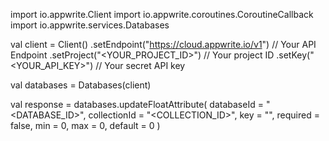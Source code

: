 import io.appwrite.Client
import io.appwrite.coroutines.CoroutineCallback
import io.appwrite.services.Databases

val client = Client()
    .setEndpoint("https://cloud.appwrite.io/v1") // Your API Endpoint
    .setProject("<YOUR_PROJECT_ID>") // Your project ID
    .setKey("<YOUR_API_KEY>") // Your secret API key

val databases = Databases(client)

val response = databases.updateFloatAttribute(
    databaseId = "<DATABASE_ID>",
    collectionId = "<COLLECTION_ID>",
    key = "",
    required = false,
    min = 0,
    max = 0,
    default = 0
)
